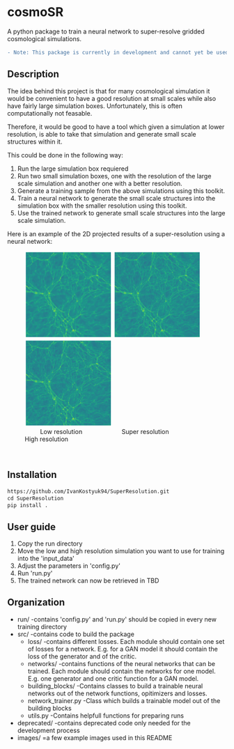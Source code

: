 # cosmoSR

A python package to train a neural network to super-resolve gridded cosmological simulations. <p>

```diff
- Note: This package is currently in development and cannot yet be used.
```

## Description
The idea behind this project is that for many cosmological simulation it would be convenient to have a good resolution at small scales while also have 
fairly large simulation boxes. Unfortunately, this is often computationally not feasable. <p>
Therefore, it would be good to have a tool which given a simulation at lower resolution, is able to take that simulation and generate small scale 
structures within it. <p>
This could be done in the following way:
1. Run the large simulation box requiered
2. Run two small simulation boxes, one with the resolution of the large scale simulation and another one with a better resolution.
3. Generate a training sample from the above simulations using this toolkit.
4. Train a neural network to generate the small scale structures into the simulation box with the smaller resolution using this toolkit.
5. Use the trained network to generate small scale structures into the large scale simulation.

Here is an example of the 2D projected results of a super-resolution using a neural network:
<figure>
<div class="row">
  <div class="column">
<img src="/images/lr.png" alt="drawing" width="200"/>
<img src="/images/l_all_sr.png" alt="drawing" width="200"/>
<img src="/images/hr.png" alt="drawing" width="200"/> <br>

<figcaption>&nbsp;&nbsp;&nbsp;&nbsp;&nbsp;&nbsp;&nbsp;&nbsp;
Low resolution 
&nbsp;&nbsp;&nbsp;&nbsp;&nbsp;&nbsp;&nbsp;&nbsp;&nbsp;&nbsp;&nbsp;&nbsp;
&nbsp;&nbsp;&nbsp&nbsp;&nbsp;&nbsp&nbsp;&nbsp;
Super resolution &nbsp&nbsp;&nbsp;&nbsp;&nbsp;&nbsp;&nbsp;&nbsp;&nbsp;&nbsp;&nbsp;&nbsp&nbsp;
&nbsp;&nbsp;&nbsp;&nbsp;
High resolution</figcaption>
</figure>&nbsp;&nbsp;

## Installation
```
https://github.com/IvanKostyuk94/SuperResolution.git
cd SuperResolution
pip install .
```

## User guide
1. Copy the run directory
2. Move the low and high resolution simulation you want to use for training into the 'input_data'
3. Adjust the parameters in 'config.py'
4. Run 'run.py'
5. The trained network can now be retrieved in TBD

## Organization
- run/ -contains 'config.py' and 'run.py' should be copied in every new training directory
- src/ -contains code to build the package
  - loss/ -contains different losses. Each module should contain one set of losses for a network. E.g. for a GAN model it should contain the loss of the generator and of the critic.
  - networks/ -contains functions of the neural networks that can be trained. Each module should contain the networks for one model. E.g. one generator and one critic function for a GAN model.  
  - building_blocks/ -Contains classes to build a trainable neural networks out of the network functions, opitimizers and losses.
  - network_trainer.py -Class which builds a trainable model out of the building blocks
  - utils.py -Contains helpfull functions for preparing runs
- deprecated/ -contains deprecated code only needed for the development process
- images/ =a few example images used in this README

